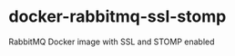 docker-rabbitmq-ssl-stomp
=========================

RabbitMQ Docker image with SSL and STOMP enabled
